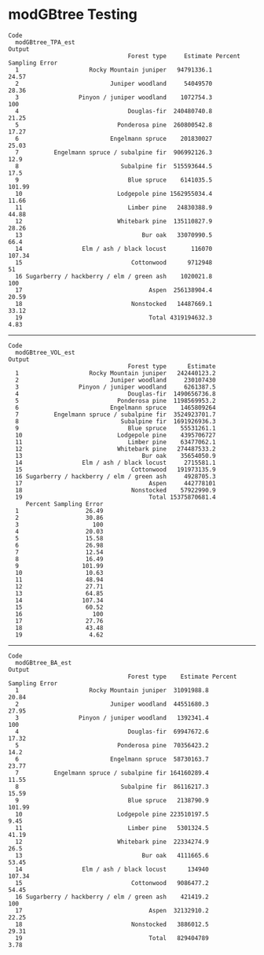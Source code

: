 # modGBtree Testing

    Code
      modGBtree_TPA_est
    Output
                                      Forest type     Estimate Percent Sampling Error
      1                    Rocky Mountain juniper   94791336.1                  24.57
      2                          Juniper woodland     54049570                  28.36
      3                 Pinyon / juniper woodland    1072754.3                    100
      4                               Douglas-fir  240480740.8                  21.25
      5                            Ponderosa pine  260800542.8                  17.27
      6                          Engelmann spruce    201830027                  25.03
      7          Engelmann spruce / subalpine fir  906992126.3                   12.9
      8                             Subalpine fir  515593644.5                   17.5
      9                               Blue spruce    6141035.5                 101.99
      10                           Lodgepole pine 1562955034.4                  11.66
      11                              Limber pine   24830388.9                  44.88
      12                           Whitebark pine  135110827.9                  28.26
      13                                  Bur oak   33070990.5                   66.4
      14                 Elm / ash / black locust       116070                 107.34
      15                               Cottonwood      9712948                     51
      16 Sugarberry / hackberry / elm / green ash    1020021.8                    100
      17                                    Aspen  256138904.4                  20.59
      18                               Nonstocked   14487669.1                  33.12
      19                                    Total 4319194632.3                   4.83

---

    Code
      modGBtree_VOL_est
    Output
                                      Forest type      Estimate
      1                    Rocky Mountain juniper   242440123.2
      2                          Juniper woodland     230107430
      3                 Pinyon / juniper woodland     6261387.5
      4                               Douglas-fir  1490656736.8
      5                            Ponderosa pine  1198569953.2
      6                          Engelmann spruce    1465809264
      7          Engelmann spruce / subalpine fir  3524923701.7
      8                             Subalpine fir  1691926936.3
      9                               Blue spruce    55531261.1
      10                           Lodgepole pine    4395706727
      11                              Limber pine    63477062.1
      12                           Whitebark pine   274487533.2
      13                                  Bur oak    35654050.9
      14                 Elm / ash / black locust     2715581.1
      15                               Cottonwood   191973135.9
      16 Sugarberry / hackberry / elm / green ash     4928705.3
      17                                    Aspen     442778101
      18                               Nonstocked    57922990.9
      19                                    Total 15375870681.4
         Percent Sampling Error
      1                   26.49
      2                   30.86
      3                     100
      4                   20.03
      5                   15.58
      6                   26.98
      7                   12.54
      8                   16.49
      9                  101.99
      10                  10.63
      11                  48.94
      12                  27.71
      13                  64.85
      14                 107.34
      15                  60.52
      16                    100
      17                  27.76
      18                  43.48
      19                   4.62

---

    Code
      modGBtree_BA_est
    Output
                                      Forest type    Estimate Percent Sampling Error
      1                    Rocky Mountain juniper  31091988.8                  20.84
      2                          Juniper woodland  44551680.3                  27.95
      3                 Pinyon / juniper woodland   1392341.4                    100
      4                               Douglas-fir  69947672.6                  17.32
      5                            Ponderosa pine  70356423.2                   14.2
      6                          Engelmann spruce  58730163.7                  23.77
      7          Engelmann spruce / subalpine fir 164160289.4                  11.55
      8                             Subalpine fir  86116217.3                  15.59
      9                               Blue spruce   2138790.9                 101.99
      10                           Lodgepole pine 223510197.5                   9.45
      11                              Limber pine   5301324.5                  41.19
      12                           Whitebark pine  22334274.9                   26.5
      13                                  Bur oak   4111665.6                  53.45
      14                 Elm / ash / black locust      134940                 107.34
      15                               Cottonwood   9086477.2                  54.45
      16 Sugarberry / hackberry / elm / green ash    421419.2                    100
      17                                    Aspen  32132910.2                  22.25
      18                               Nonstocked   3886012.5                  29.31
      19                                    Total   829404789                   3.78

